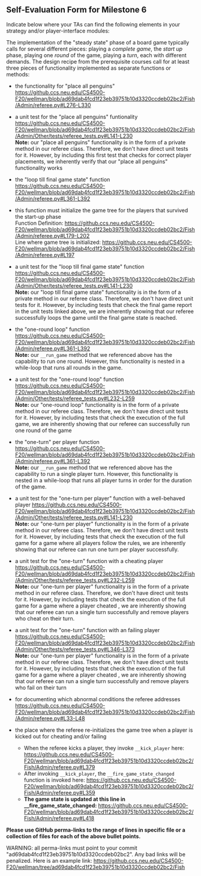 ## Self-Evaluation Form for Milestone 6

Indicate below where your TAs can find the following elements in your strategy and/or player-interface modules:

The implementation of the "steady state" phase of a board game
typically calls for several different pieces: playing a *complete
game*, the *start up* phase, playing one *round* of the game, playing a *turn*, 
each with different demands. The design recipe from the prerequisite courses call
for at least three pieces of functionality implemented as separate
functions or methods:

- the functionality for "place all penguins"  
https://github.ccs.neu.edu/CS4500-F20/wellman/blob/ad69dab4fcd1f23eb39751b10d3320ccdeb02bc2/Fish/Admin/referee.py#L276-L330

- a unit test for the "place all penguins" funtionality  
https://github.ccs.neu.edu/CS4500-F20/wellman/blob/ad69dab4fcd1f23eb39751b10d3320ccdeb02bc2/Fish/Admin/Other/tests/referee_tests.py#L141-L230  
**Note:** our "place all penguins" functionality is in the form of a private method in our referee class. Therefore, we don't have direct unit tests for it. However, by including this first test that checks for correct player placements, we inherently verify that our "place all penguins" functionality works

- the "loop till final game state"  function  
https://github.ccs.neu.edu/CS4500-F20/wellman/blob/ad69dab4fcd1f23eb39751b10d3320ccdeb02bc2/Fish/Admin/referee.py#L361-L392


- this function must initialize the game tree for the players that survived the start-up phase  
Function Definition: https://github.ccs.neu.edu/CS4500-F20/wellman/blob/ad69dab4fcd1f23eb39751b10d3320ccdeb02bc2/Fish/Admin/referee.py#L179-L202  
Line where game tree is initialized: https://github.ccs.neu.edu/CS4500-F20/wellman/blob/ad69dab4fcd1f23eb39751b10d3320ccdeb02bc2/Fish/Admin/referee.py#L197


- a unit test for the "loop till final game state"  function  
https://github.ccs.neu.edu/CS4500-F20/wellman/blob/ad69dab4fcd1f23eb39751b10d3320ccdeb02bc2/Fish/Admin/Other/tests/referee_tests.py#L141-L230  
**Note:** our "loop till final game state" functionality is in the form of a private method in our referee class. Therefore, we don't have direct unit tests for it. However, by including tests that check the final game report in the unit tests linked above, we are inherently showing that our referee successfully loops the game until the final game state is reached.


- the "one-round loop" function  
https://github.ccs.neu.edu/CS4500-F20/wellman/blob/ad69dab4fcd1f23eb39751b10d3320ccdeb02bc2/Fish/Admin/referee.py#L361-L392    
**Note:** our `__run_game` method that we referenced above has the capability to run one round. However, this functionality is nested in a while-loop that runs all rounds in the game.


- a unit test for the "one-round loop" function  
https://github.ccs.neu.edu/CS4500-F20/wellman/blob/ad69dab4fcd1f23eb39751b10d3320ccdeb02bc2/Fish/Admin/Other/tests/referee_tests.py#L232-L259  
**Note:** our "one-round loop" functionality is in the form of a private method in our referee class. Therefore, we don't have direct unit tests for it. However, by including tests that check the execution of the full game, we are inherently showing that our referee can successfully run one round of the game

- the "one-turn" per player function  
https://github.ccs.neu.edu/CS4500-F20/wellman/blob/ad69dab4fcd1f23eb39751b10d3320ccdeb02bc2/Fish/Admin/referee.py#L361-L392  
**Note:** our `__run_game` method that we referenced above has the capability to run a single player turn. However, this functionality is nested in a while-loop that runs all player turns in order for the duration of the game.


- a unit test for the "one-turn per player" function with a well-behaved player 
https://github.ccs.neu.edu/CS4500-F20/wellman/blob/ad69dab4fcd1f23eb39751b10d3320ccdeb02bc2/Fish/Admin/Other/tests/referee_tests.py#L141-L230    
**Note:** our "one-turn per player" functionality is in the form of a private method in our referee class. Therefore, we don't have direct unit tests for it. However, by including tests that check the execution of the full game for a game where all players follow the rules, we are inherently showing that our referee can run one turn per player successfully.


- a unit test for the "one-turn" function with a cheating player  
https://github.ccs.neu.edu/CS4500-F20/wellman/blob/ad69dab4fcd1f23eb39751b10d3320ccdeb02bc2/Fish/Admin/Other/tests/referee_tests.py#L232-L259    
**Note:** our "one-turn per player" functionality is in the form of a private method in our referee class. Therefore, we don't have direct unit tests for it. However, by including tests that check the execution of the full game for a game where a player cheated , we are inherently showing that our referee can run a single turn successfully and remove players who cheat on their turn.


- a unit test for the "one-turn" function with an failing player  
https://github.ccs.neu.edu/CS4500-F20/wellman/blob/ad69dab4fcd1f23eb39751b10d3320ccdeb02bc2/Fish/Admin/Other/tests/referee_tests.py#L346-L373    
**Note:** our "one-turn per player" functionality is in the form of a private method in our referee class. Therefore, we don't have direct unit tests for it. However, by including tests that check the execution of the full game for a game where a player cheated , we are inherently showing that our referee can run a single turn successfully and remove players who fail on their turn


- for documenting which abnormal conditions the referee addresses  
https://github.ccs.neu.edu/CS4500-F20/wellman/blob/ad69dab4fcd1f23eb39751b10d3320ccdeb02bc2/Fish/Admin/referee.py#L33-L48


- the place where the referee re-initializes the game tree when a player is kicked out for cheating and/or failing  
  - When the referee kicks a player, they invoke `__kick_player` here: https://github.ccs.neu.edu/CS4500-F20/wellman/blob/ad69dab4fcd1f23eb39751b10d3320ccdeb02bc2/Fish/Admin/referee.py#L379  
  - After invoking `__kick_player`, the `__fire_game_state_changed` function is invoked here: https://github.ccs.neu.edu/CS4500-F20/wellman/blob/ad69dab4fcd1f23eb39751b10d3320ccdeb02bc2/Fish/Admin/referee.py#L359  
  - **The game state is updated at this line in __fire_game_state_changed:** https://github.ccs.neu.edu/CS4500-F20/wellman/blob/ad69dab4fcd1f23eb39751b10d3320ccdeb02bc2/Fish/Admin/referee.py#L418  



**Please use GitHub perma-links to the range of lines in specific
file or a collection of files for each of the above bullet points.**

  WARNING: all perma-links must point to your commit "ad69dab4fcd1f23eb39751b10d3320ccdeb02bc2".
  Any bad links will be penalized.
  Here is an example link:
    <https://github.ccs.neu.edu/CS4500-F20/wellman/tree/ad69dab4fcd1f23eb39751b10d3320ccdeb02bc2/Fish>

